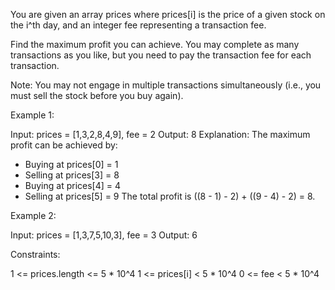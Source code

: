 You are given an array prices where prices[i] is the price of a given stock
on the i^th day, and an integer fee representing a transaction fee.

Find the maximum profit you can achieve. You may complete as many
transactions as you like, but you need to pay the transaction fee for each
transaction.

Note: You may not engage in multiple transactions simultaneously (i.e., you
must sell the stock before you buy again).


Example 1:


Input: prices = [1,3,2,8,4,9], fee = 2
Output: 8
Explanation: The maximum profit can be achieved by:
- Buying at prices[0] = 1
- Selling at prices[3] = 8
- Buying at prices[4] = 4
- Selling at prices[5] = 9
The total profit is ((8 - 1) - 2) + ((9 - 4) - 2) = 8.


Example 2:


Input: prices = [1,3,7,5,10,3], fee = 3
Output: 6



Constraints:


1 <= prices.length <= 5 * 10^4
1 <= prices[i] < 5 * 10^4
0 <= fee < 5 * 10^4




